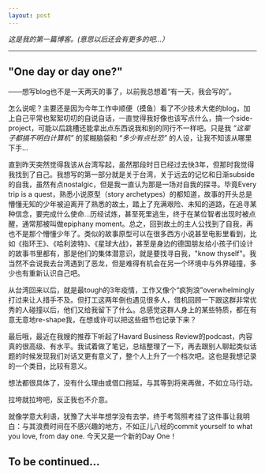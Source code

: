 ```yaml
---
layout: post
---
```


*这是我的第一篇博客。(意思以后还会有更多的吧...）*

***

## "One day or day one?" 
——想写blog也不是一天两天的事了，以前我总想着“有一天，我会写的”。


怎么说呢？主要还是因为今年工作中顺便（摸鱼）看了不少技术大佬的blog，加上自己平常也絮絮叨叨的自说自话，一直觉得我好像也该写点什么，搞一个side-project，可能以后跳槽还能拿出点东西说我和别的同行不一样吧。只是我 *“这辈子都搞不明白计算机”* 的浆糊脑袋和 *“多少有点社恐”* 的人设，让我不知该从哪里下手...


直到昨天突然觉得我该从台湾写起，虽然那段时日已经过去快3年，但那时我觉得我找到了自己。我想写的第一部分就是关于台湾，关于远去的记忆和日渐subside的自我，虽然有点nostalgic，但是我一直认为那是一场对自我的探寻。毕竟Every trip is a quest，熟悉小说原型（story archetypes）的都知道，故事的开头总是懵懂无知的少年被迫离开了熟悉的故土，踏上了充满艰险、未知的道路，在追寻某种信念，要完成什么使命...历经试炼，甚至死里逃生，终于在某位智者出现时被点醒，通常那被叫做epiphany moment。总之，回到故土的主人公找到了自我，再也不是那个懵懂少年了。类似的故事原型可以在很多西方小说甚至电影里看到，比如《指环王》、《哈利波特》、《星球大战》，甚至是身边的德国朋友给小孩子们设计的故事书里都有，那是他们的集体潜意识，就是要找寻自我，"know thyself"。我当然不会说我去台湾遇到了恶龙，但是难得有机会在另一个环境中与外界碰撞，多少也有重新认识自己吧。


从台湾回来以后，就是最tough的3年疫情，工作又像个“疯狗浪”overwhelmingly打过来让人措手不及。但打工这两年倒也遇见很多人，借机回顾一下跟这群非常优秀的人碰撞以后，他们又给我留下了什么。总感觉这群人身上的某些特质，都在有意无意地re-shape我，在想或许可以把这些细节也记录下来？


最后哦，最近在我嫂的推荐下听起了Havard Business Review的podcast，内容真的很高级、有水平。我试着做了笔记，总结整理了一下，再去跟别人聊起类似话题的时候发现我们对话又更有意义了，整个人上升了一个档次吧。这也是我想记录的一个类目，比较有意义。


想法都很具体了，没有什么理由或借口拖延，与其等到将来再做，不如立马行动。


拉垮就拉垮吧，反正我也不介意。


就像学意大利语，犹豫了大半年想学没有去学，终于考驾照考挂了这件事让我明白：与其浪费时间在不感兴趣的地方，不如正儿八经的commit yourself to what you love, from day one. 今天又是一个新的Day One！



## To be continued...
